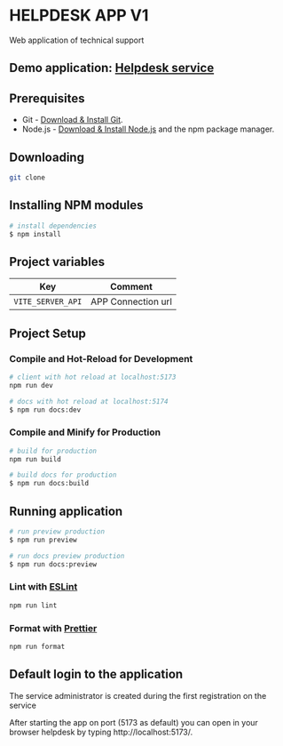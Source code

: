 # HELPDESK APP V1

Web application of technical support

## Demo application: [Helpdesk service](https://helpdesk-service.netlify.app)

## Prerequisites

- Git - [Download & Install Git](https://git-scm.com/downloads).
- Node.js - [Download & Install Node.js](https://nodejs.org/en/download/) and the npm package manager.

## Downloading

```bash
git clone
```

## Installing NPM modules

```bash
# install dependencies
$ npm install
```

## Project variables

| Key               | Comment            |
| ----------------- | ------------------ |
| `VITE_SERVER_API` | APP Connection url |

## Project Setup

### Compile and Hot-Reload for Development

```bash
# client with hot reload at localhost:5173
npm run dev
```

```bash
# docs with hot reload at localhost:5174
$ npm run docs:dev
```

### Compile and Minify for Production

```bash
# build for production
npm run build
```

```bash
# build docs for production
$ npm run docs:build
```

## Running application

```bash
# run preview production
$ npm run preview
```

```bash
# run docs preview production
$ npm run docs:preview
```

### Lint with [ESLint](https://eslint.org/)

```bash
npm run lint
```

### Format with [Prettier](https://prettier.io/)

```bash
npm run format
```

## Default login to the application

The service administrator is created during the first registration on the service

After starting the app on port (5173 as default) you can open
in your browser helpdesk by typing http://localhost:5173/.
